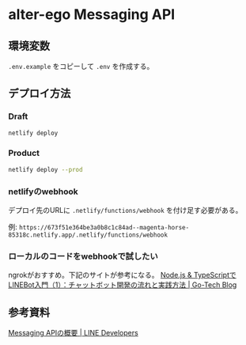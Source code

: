 # alter-ego Messaging API

## 環境変数

`.env.example` をコピーして `.env` を作成する。

## デプロイ方法

### Draft

```sh
netlify deploy
```

### Product

```sh
netlify deploy --prod
```

### netlifyのwebhook

デプロイ先のURLに `.netlify/functions/webhook` を付け足す必要がある。

例: `https://673f51e364be3a0b8c1c84ad--magenta-horse-85318c.netlify.app/.netlify/functions/webhook`

### ローカルのコードをwebhookで試したい

ngrokがおすすめ。下記のサイトが参考になる。
[Node.js & TypeScriptでLINEBot入門（1）：チャットボット開発の流れと実践方法 | Go-Tech Blog](https://go-tech.blog/nodejs/line-chat-bot/)

## 参考資料

[Messaging APIの概要 | LINE Developers](https://developers.line.biz/ja/docs/messaging-api/overview/)
